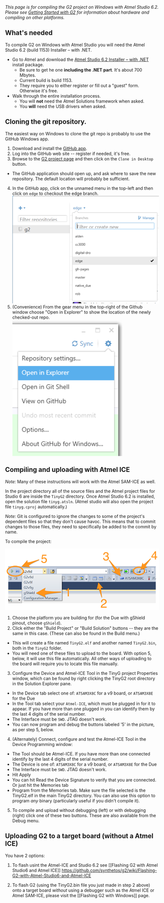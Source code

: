 _This page is for compiling the G2 project on Windows with Atmel Studio 6.2. Please see [Getting Started with G2](Getting-Started-with-G2) for information about hardware and compiling on other platforms._

## What's needed

To compile G2 on Windows with Atmel Studio you will need the Atmel Studio 6.2 (build 1153) Installer – with .NET.

* Go to Atmel and download the [Atmel Studio 6.2 Installer – with .NET](http://www.atmel.com/tools/atmelstudio.aspx) install package.
  * Be sure to get he one **including the .NET part**. It's about 700 Mbytes.
  * Current build is build 1153.
  * They require you to either register or fill out a "guest" form. Otherwise it's free.
* Walk through the entire installation process. 
  * You will **not** need the Atmel Solutions framework when asked.
  * You **will** need the USB drivers when asked.

## Cloning the git repository.

The easiest way on Windows to clone the git repo is probably to use the GitHub Windows app.

1. Download and install the [GitHub app](https://windows.github.com/).
2. Log into the GitHub web site -- register if needed, it's free.
3. Browse to the [G2 project page](https://github.com/synthetos/g2) and then click on the `Clone in Desktop` button.
  * The GitHub application should open up, and ask where to save the new repository. The default location will probably be sufficient.
4. In the GitHub app, click on the unnamed menu in the top-left and then click on `edge` to checkout the edge branch.<br/>
![Choose edge from the unnamed menu near the top-left of the GitHub window](images/Windows-GitHub-Edge-Branch.png)
5. (Convenience) From the gear menu in the top-right of the Github window choose "Open in Explorer" to show the location of the newly checked-out repo.<br/>
![From the gear menu in the top-right of the Github window choose "Open in Explorer"](images/Windows-Github-Open-in-Explorer.png)

## Compiling and uploading with Atmel ICE

_Note:_ Many of these instructions will work with the Atmel SAM-ICE as well.

In the project directory all of the source files and the Atmel project files for Studio 6 are inside the `TinyG2` directory. Once Atmel Studio 6.2 is installed, open the solution file `tinyg.atsln`. (Atmel studio will also open the project file `tinyg.cproj` automatically.)

_Note:_ Git is configured to ignore the changes to some of the project's dependent files so that they don't cause havoc. This means that to commit changes to those files, they need to specifically be added to the commit by name.

To compile the project:

![](images/Windows-Choose-Build-And-Processor.png)

1. Choose the platform you are building for (for the Due with gShield pinout, choose `gShield`).
2. Click either the "Build Project" or "Build Solution" buttons -- they are the same in this case. (These can also be found in the Build menu.)
  * This will create a file named `TinyG2.elf` and another named `TinyG2.bin`, both in the `TinyG2` folder.
  * You will need one of these files to upload to the board. With option 5, below, it will use this file automatically. All other ways of uploading to the board will require you to locate this file manually.
3. Configure the Device and Atmel-ICE Tool in the TinyG project Properties window, which can be found by right clicking the TinyG2 root directory in the Solution Explorer pane.
  * In the Device tab select one of: `ATSAM3X8C` for a v9 board, or `ATSAM3X8E` for the Due
  * In the Tool tab select your `Atmel-ICE`, which must be plugged in for it to appear. If you have more than one plugged in you can identify them by the last 4 digits of the serial number.
  * The Interface must be `SWD`. JTAG doesn't work.
  * You can now program and debug the buttons labeled '5' in the picture, as per step 5, below.
4. (Alternately) Connect, configure and test the Atmel-ICE Tool in the Device Programming window: 
  * The Tool should be Atmel-ICE. If you have more than one connected identify by the last 4 digits of the serial number.
  * The Device is one of: `ATSAM3X8C` for a v9 board, or `ATSAM3X8E` for the Due
  * The Interface must be `SWD`. JTAG doesn't work.
  * Hit Apply
  * You can hit Read the Device Signature to verify that you are connected. Or just hit the Memories tab
  * Program from the Memories tab. Make sure the file selected is the TinyG2.elf in the main TinyG2 directory. You can also use this option to program _any_ binary (particularly useful if you didn't compile it).
5. To compile and upload without debugging (left) or with debugging (right) click one of these two buttons. These are also available from the Debug menu.

## Uploading G2 to a target board (without a Atmel ICE)

You have 2 options:

1. To flash usint the Atmel-ICE and Studio 6.2 see
[[Flashing G2 with Atmel Studio6 and Atmel ICE]]
https://github.com/synthetos/g2/wiki/Flashing-G2-with-Atmel-Studio6-and-Atmel-ICE

2. To flash G2 (using the TinyG2.bin file you just made in step 2 above) onto a target board _without_ using a debugger such as the Atmel ICE or Atmel SAM-ICE, please visit the [[Flashing G2 with Windows]] page.

